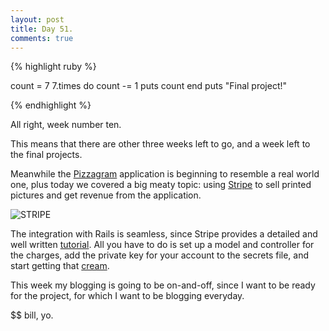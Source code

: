 ```yaml
---
layout: post
title: Day 51.
comments: true
---
```


{% highlight ruby %}

count = 7
7.times do 
  count -= 1
  puts count
end
puts "Final project!"

{% endhighlight %}

All right, week number ten.

<!--more-->

This means that there are other three weeks left to go, and a week left to the final projects.

Meanwhile the [Pizzagram](http://pizzagram.herokuapp.com/) application is beginning to resemble a real world one, plus today we covered a big meaty topic: using [Stripe](https://stripe.com/) to sell printed pictures and get revenue from the application.

![STRIPE](http://federicomaffei.github.io/public/images/stripe.png)

The integration with Rails is seamless, since Stripe provides a detailed and well written [tutorial](https://stripe.com/docs/checkout/guides/rails). All you have to do is set up a model and controller for the charges, add the private key for your account to the secrets file, and start getting that [cream](https://www.youtube.com/watch?v=PBwAxmrE194).

This week my blogging is going to be on-and-off, since I want to be ready for the project, for which I want to be blogging everyday.

$$ bill, yo.